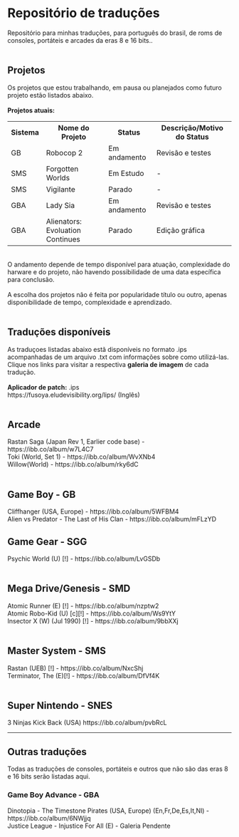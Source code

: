 # Repositório de traduções
Repositório para minhas traduções, para português do brasil, de roms de consoles, portáteis e arcades da eras 8 e 16 bits..
<br>
<br>
<h2>Projetos</h2>
Os projetos que estou trabalhando, em pausa ou planejados como futuro projeto estão listados abaixo.
<br>
<br>
<b>Projetos atuais:</b>
<table>
  <tr>
    <th>Sistema</th>
    <th>Nome do Projeto</th>
    <th>Status</th>
    <th>Descrição/Motivo do Status</th>
  </tr>
  <tr>
    <td>GB</td>
    <td>Robocop 2</td>
    <td>Em andamento</td>
    <td>Revisão e testes</td>
  </tr>
    <tr>
    <td>SMS</td>
    <td>Forgotten Worlds</td>
    <td>Em Estudo</td>
    <td>-</td>
  </tr>
  <tr>
    <td>SMS</td>
    <td>Vigilante</td>
    <td>Parado</td>
    <td>-</td>
  </tr>
  <tr>
    <td>GBA</td>
    <td>Lady Sia</td>
    <td>Em andamento</td>
    <td>Revisão e testes</td>
  </tr>
  <tr>
    <td>GBA</td>
    <td>Alienators: Evoluation Continues</td>
    <td>Parado</td>
    <td>Edição gráfica</td>
  </tr>
</table>
<br>
O andamento depende de tempo disponível para atuação, complexidade do harware e do projeto, não havendo possibilidade de uma data específica para conclusão.
<br>
<br>
A escolha dos projetos não é feita por popularidade título ou outro, apenas disponibilidade de tempo, complexidade e aprendizado. 
<br>
<br>
<h2>Traduções disponíveis</h2>
As traduçoes listadas abaixo estã disponíveis no formato .ips acompanhadas de um arquivo .txt com informações sobre como utilizá-las.<br>
Clique nos links para visitar a respectiva <b>galeria de imagem</b> de cada tradução.
<br>
<br>
<b>Aplicador de patch:</b> .ips
<br>
https://fusoya.eludevisibility.org/lips/ (Inglês)
<br>
<br>
<h2>Arcade</h2>
Rastan Saga (Japan Rev 1, Earlier code base) - https://ibb.co/album/w7L4C7 
<br>
Toki (World, Set 1) - https://ibb.co/album/WvXNb4
<br>
Willow(World) - https://ibb.co/album/rky6dC
<br>
<br>
<h2>Game Boy - GB </h2>
Cliffhanger (USA, Europe) - https://ibb.co/album/5WFBM4
<br>
Alien vs Predator - The Last of His Clan - https://ibb.co/album/mFLzYD
<br>
<h2>Game Gear - SGG</h2>
Psychic World (U) [!] - https://ibb.co/album/LvGSDb
<br>
<br>
<h2>Mega Drive/Genesis - SMD</h2>
Atomic Runner (E) [!] - https://ibb.co/album/nzptw2<br>
Atomic Robo-Kid (U) [c][!] - https://ibb.co/album/Ws9YtY<br>
Insector X (W) (Jul 1990) [!] - https://ibb.co/album/9bbXXj
<br>
<br>
<h2>Master System - SMS</h2>
Rastan (UEB) [!] - https://ibb.co/album/NxcShj<br>
Terminator, The (E)[!] - https://ibb.co/album/DfVf4K
<br>
<br>
<h2>Super Nintendo - SNES</h2>
3 Ninjas Kick Back (USA) https://ibb.co/album/pvbRcL
<hr>
<h2>Outras traduções</h2>
Todas as traduções de consoles, portáteis e outros que não são das eras 8 e 16 bits serão listadas aqui.
<h3>Game Boy Advance - GBA</h3>
Dinotopia - The Timestone Pirates (USA, Europe) (En,Fr,De,Es,It,Nl) - https://ibb.co/album/6NWjjq<br>
Justice League - Injustice For All (E) - Galeria Pendente
